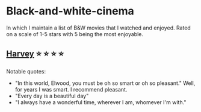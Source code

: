 # Black-and-white-cinema
In which I maintain a list of B&W movies that I watched and enjoyed. 
Rated on a scale of 1-5 stars with 5 being the most enjoyable. 

## [Harvey](https://www.imdb.com/title/tt0042546/) :star: :star: :star: :star:
Notable quotes:
* "In this world, Elwood, you must be oh so smart or oh so pleasant." Well, for years I was smart. I recommend pleasant.
* "Every day is a beautiful day"
* "I always have a wonderful time, wherever I am, whomever I'm with."
